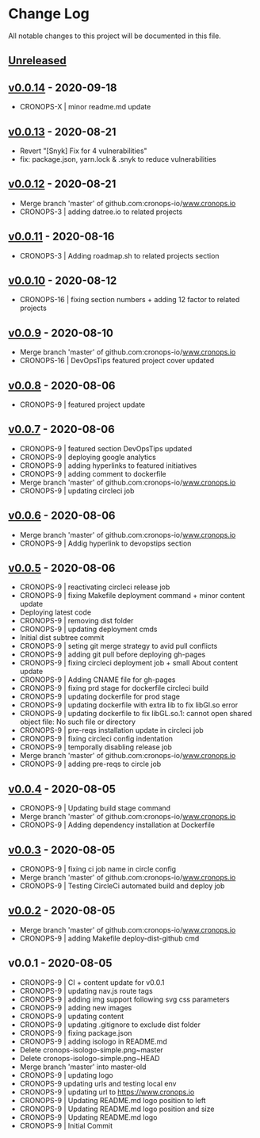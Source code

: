 # Change Log

All notable changes to this project will be documented in this file.

<a name="unreleased"></a>
## [Unreleased]



<a name="v0.0.14"></a>
## [v0.0.14] - 2020-09-18

- CRONOPS-X | minor readme.md update


<a name="v0.0.13"></a>
## [v0.0.13] - 2020-08-21

- Revert "[Snyk] Fix for 4 vulnerabilities"
- fix: package.json, yarn.lock & .snyk to reduce vulnerabilities


<a name="v0.0.12"></a>
## [v0.0.12] - 2020-08-21

- Merge branch 'master' of github.com:cronops-io/www.cronops.io
- CRONOPS-3 | adding datree.io to related projects


<a name="v0.0.11"></a>
## [v0.0.11] - 2020-08-16

- CRONOPS-3 | Adding roadmap.sh to related projects section


<a name="v0.0.10"></a>
## [v0.0.10] - 2020-08-12

- CRONOPS-16 | fixing section numbers + adding 12 factor to related projects


<a name="v0.0.9"></a>
## [v0.0.9] - 2020-08-10

- Merge branch 'master' of github.com:cronops-io/www.cronops.io
- CRONOPS-16 | DevOpsTips featured project cover updated


<a name="v0.0.8"></a>
## [v0.0.8] - 2020-08-06

- CRONOPS-9 | featured project update


<a name="v0.0.7"></a>
## [v0.0.7] - 2020-08-06

- CRONOPS-9 | featured section DevOpsTips updated
- CRONOPS-9 | deploying google analytics
- CRONOPS-9 | adding hyperlinks to featured initiatives
- CRONOPS-9 | adding comment to dockerfile
- Merge branch 'master' of github.com:cronops-io/www.cronops.io
- CRONOPS-9 | updating circleci job


<a name="v0.0.6"></a>
## [v0.0.6] - 2020-08-06

- Merge branch 'master' of github.com:cronops-io/www.cronops.io
- CRONOPS-9 | Addig hyperlink to devopstips section


<a name="v0.0.5"></a>
## [v0.0.5] - 2020-08-06

- CRONOPS-9 | reactivating circleci release job
- CRONOPS-9 | fixing Makefile deployment command + minor content update
- Deploying latest code
- CRONOPS-9 | removing dist folder
- CRONOPS-9 | updating deployment cmds
- Initial dist subtree commit
- CRONOPS-9 | seting git merge strategy to avid pull conflicts
- CRONOPS-9 | adding git pull before deploying gh-pages
- CRONOPS-9 | fixing circleci deployment job + small About content update
- CRONOPS-9 | Adding CNAME file for gh-pages
- CRONOPS-9 | fixing prd stage for dockerfile circleci build
- CRONOPS-9 | updating dockerfile for prod stage
- CRONOPS-9 | updating dockerfile with extra lib to fix libGl.so error
- CRONOPS-9 | updating dockerfile to fix libGL.so.1: cannot open shared object file: No such file or directory
- CRONOPS-9 | pre-reqs installation update in circleci job
- CRONOPS-9 | fixing circleci config indentation
- CRONOPS-9 | temporally disabling release job
- Merge branch 'master' of github.com:cronops-io/www.cronops.io
- CRONOPS-9 | adding pre-reqs to circle job


<a name="v0.0.4"></a>
## [v0.0.4] - 2020-08-05

- CRONOPS-9 | Updating build stage command
- Merge branch 'master' of github.com:cronops-io/www.cronops.io
- CRONOPS-9 | Adding dependency installation at Dockerfile


<a name="v0.0.3"></a>
## [v0.0.3] - 2020-08-05

- CRONOPS-9 | fixing ci job name in circle config
- Merge branch 'master' of github.com:cronops-io/www.cronops.io
- CRONOPS-9 | Testing CircleCi automated build and deploy job


<a name="v0.0.2"></a>
## [v0.0.2] - 2020-08-05

- Merge branch 'master' of github.com:cronops-io/www.cronops.io
- CRONOPS-9 | adding Makefile deploy-dist-github cmd


<a name="v0.0.1"></a>
## v0.0.1 - 2020-08-05

- CRONOPS-9 | CI + content update for v0.0.1
- CRONOPS-9 | updating nav.js route tags
- CRONOPS-9 | adding img support following svg css parameters
- CRONOPS-9 | adding new images
- CRONOPS-9 | updating content
- CRONOPS-9 | updating .gitignore to exclude dist folder
- CRONOPS-9 | fixing package.json
- CRONOPS-9 | adding isologo in README.md
- Delete cronops-isologo-simple.png~master
- Delete cronops-isologo-simple.png~HEAD
- Merge branch 'master' into master-old
- CRONOPS-9 | updating logo
- CRONOPS-9 updating urls and testing local env
- CRONOPS-9 | updating url to https://www.cronops.io
- CRONOPS-9 | Updating README.md logo position to left
- CRONOPS-9 | Updating README.md logo position and size
- CRONOPS-9 | Updating README.md logo
- CRONOPS-9 | Initial Commit


[Unreleased]: https://github.com/cronops-io/www.cronops.io/compare/v0.0.14...HEAD
[v0.0.14]: https://github.com/cronops-io/www.cronops.io/compare/v0.0.13...v0.0.14
[v0.0.13]: https://github.com/cronops-io/www.cronops.io/compare/v0.0.12...v0.0.13
[v0.0.12]: https://github.com/cronops-io/www.cronops.io/compare/v0.0.11...v0.0.12
[v0.0.11]: https://github.com/cronops-io/www.cronops.io/compare/v0.0.10...v0.0.11
[v0.0.10]: https://github.com/cronops-io/www.cronops.io/compare/v0.0.9...v0.0.10
[v0.0.9]: https://github.com/cronops-io/www.cronops.io/compare/v0.0.8...v0.0.9
[v0.0.8]: https://github.com/cronops-io/www.cronops.io/compare/v0.0.7...v0.0.8
[v0.0.7]: https://github.com/cronops-io/www.cronops.io/compare/v0.0.6...v0.0.7
[v0.0.6]: https://github.com/cronops-io/www.cronops.io/compare/v0.0.5...v0.0.6
[v0.0.5]: https://github.com/cronops-io/www.cronops.io/compare/v0.0.4...v0.0.5
[v0.0.4]: https://github.com/cronops-io/www.cronops.io/compare/v0.0.3...v0.0.4
[v0.0.3]: https://github.com/cronops-io/www.cronops.io/compare/v0.0.2...v0.0.3
[v0.0.2]: https://github.com/cronops-io/www.cronops.io/compare/v0.0.1...v0.0.2
